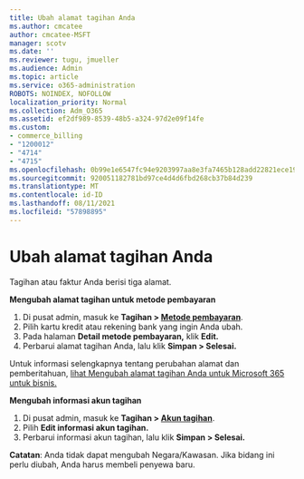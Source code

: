 ```yaml
---
title: Ubah alamat tagihan Anda
ms.author: cmcatee
author: cmcatee-MSFT
manager: scotv
ms.date: ''
ms.reviewer: tugu, jmueller
ms.audience: Admin
ms.topic: article
ms.service: o365-administration
ROBOTS: NOINDEX, NOFOLLOW
localization_priority: Normal
ms.collection: Adm_O365
ms.assetid: ef2df989-8539-48b5-a324-97d2e09f14fe
ms.custom:
- commerce_billing
- "1200012"
- "4714"
- "4715"
ms.openlocfilehash: 0b99e1e6547fc94e9203997aa8e3fa7465b128add22821ece190995d0aaf8f3f
ms.sourcegitcommit: 920051182781bd97ce4d4d6fbd268cb37b84d239
ms.translationtype: MT
ms.contentlocale: id-ID
ms.lasthandoff: 08/11/2021
ms.locfileid: "57898895"
---
```

# <a name="change-your-billing-address"></a>Ubah alamat tagihan Anda

Tagihan atau faktur Anda berisi tiga alamat.

**Mengubah alamat tagihan untuk metode pembayaran**

1. Di pusat admin, masuk ke **Tagihan > [Metode pembayaran](https://go.microsoft.com/fwlink/p/?linkid=2018806)**.
2. Pilih kartu kredit atau rekening bank yang ingin Anda ubah.
3. Pada halaman **Detail metode pembayaran,** klik **Edit.**
4. Perbarui alamat tagihan Anda, lalu klik **Simpan > Selesai.**

Untuk informasi selengkapnya tentang perubahan alamat dan pemberitahuan, [lihat Mengubah alamat tagihan Anda untuk Microsoft 365 untuk bisnis.](https://docs.microsoft.com/microsoft-365/commerce/billing-and-payments/change-your-billing-addresses)

**Mengubah informasi akun tagihan**

1. Di pusat admin, masuk ke **Tagihan > [Akun tagihan](https://admin.microsoft.com/Adminportal/Home?source=applauncher#/BillingAccounts/billing-accounts)**.
2. Pilih **Edit informasi akun tagihan.**
3. Perbarui informasi akun tagihan, lalu klik **Simpan > Selesai.**

**Catatan**: Anda tidak dapat mengubah Negara/Kawasan. Jika bidang ini perlu diubah, Anda harus membeli penyewa baru.
